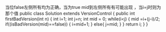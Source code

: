 
当位false左侧所有均为正确，当为true mid到左侧所有有可能出现 ，当i=j时则为那个值
public class Solution extends VersionControl {
    public int firstBadVersion(int n) {
        int i=1;
        int j=n;
        int mid = 0;
        while(i<j)
        {
            mid =i+(j-i)/2;
            if((isBadVersion(mid)==false))
            {
                i=mid+1;
            }
            else{
                j=mid;
            }
        }
        return i;
    }
}

